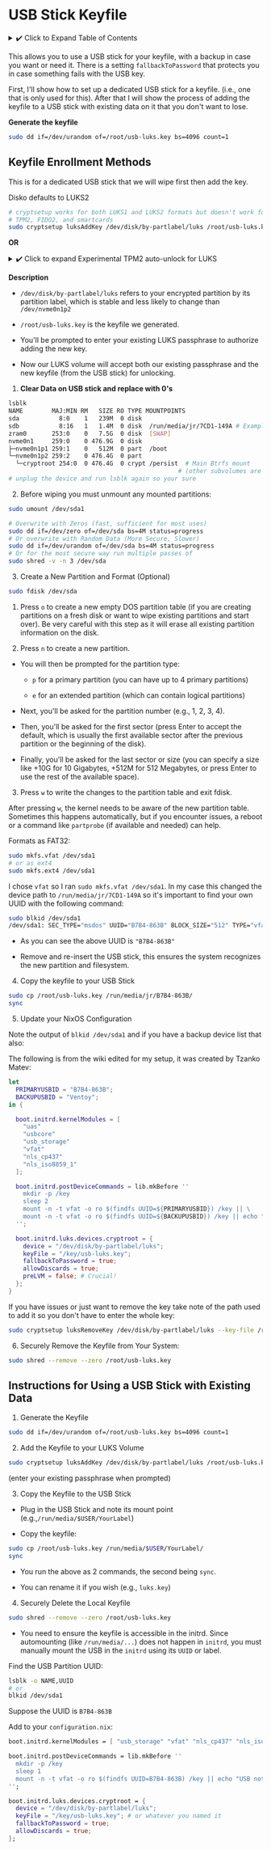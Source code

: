 # USB Stick Keyfile

<details>
<summary> ✔️ Click to Expand Table of Contents</summary>

<!-- toc -->

</details>

This allows you to use a USB stick for your keyfile, with a backup in case you
want or need it. There is a setting `fallbackToPassword` that protects you in
case something fails with the USB key.

First, I'll show how to set up a dedicated USB stick for a keyfile. (i.e., one
that is only used for this). After that I will show the process of adding the
keyfile to a USB stick with existing data on it that you don't want to lose.

**Generate the keyfile**

```bash
sudo dd if=/dev/urandom of=/root/usb-luks.key bs=4096 count=1
```

## Keyfile Enrollment Methods

This is for a dedicated USB stick that we will wipe first then add the key.

Disko defaults to LUKS2

```bash
# cryptsetup works for both LUKS1 and LUKS2 formats but doesn't work for
# TPM2, FIDO2, and smartcards
sudo cryptsetup luksAddKey /dev/disk/by-partlabel/luks /root/usb-luks.key
```

**OR**

<details>
<summary> ✔️ Click to expand Experimental TPM2 auto-unlock for LUKS </summary>

> ⚠️ WARNING: Security Implications of TPM2 Auto-Unlock

> Enabling TPM2 auto-unlock fundamentally changes your system's security model.
> While this feature protects against certain forms of malicious software
> injection by tying the decryption key to the system's boot state, it
> eliminates the need for a user password at boot. This creates a significant
> risk if your machine is stolen or seized, do not use this feature if the
> physical security of your machine is a concern. This is still at a stage where
> you can expect rough edges and workarounds.

It is fairly complex as to how TPM2 auto-unlock can improve security in some
ways, it has to do with how Linux distributions fail to authenticate the boot
process past the initrd.This means that even if your data is encrypted and
Secure Boot is enabled, there is nothing preventing a tampered initrd image from
being injected in place of your trusted one.

TPMs protect secrets by releasing them only if the boot process can be
authenticated through "measurements." During boot, each component involved
(firmware, bootloader, kernel, etc.) is hashed, and these hashes are extended
into special TPM registers called Platform Configuration Registers (PCRs). These
PCRs hold a cumulative, tamper-evident record of the boot process state.

If any part of the boot sequence changes (even slightly), the PCR values will
differ from the expected, causing the TPM to refuse to release the bound secret
(such as a disk decryption key). This ensures that the system only boots or
unlocks secrets when its software stack is known and trusted, providing strong
protection against tampering or unauthorized modifications. The values aren't
only protected by these PCRs but encrypted with a "seed key" that's generated on
the TPM chip itself, and cannot leave the TPM.

Find your encrypted partition with `lsblk`:

```bash
lsblk
```

First, you need to use the `systemd-cryptenroll` command to add a TPM2 key to
your encrypted LUKS partition. This process binds a key slot on your disk to the
state of your TPM2 chip's PCRs (Platform Configuration Registers).

```bash
# This command adds a new key to the LUKS volume, using a key generated by the TPM2 chip.
# It binds the key to PCRs 0,2,7,and 15 ensuring the key is only released if the firmware
# and Secure Boot state of your system is unchanged.
sudo systemd-cryptenroll --tpm2-device=auto --tpm2-pcrs=0+2+7+15 /dev/disk/by-partlabel/luks
```

There are quite a few options for the above command, some use the following with
less pcrs and a wipe feature:

```bash
sudo systemd-cryptenroll --wipe-slot=tpm2 --tpm2-device=auto --tpm2-pcrs=0+7 /dev/disk/by-partlabel/luks
```

- Using less pcrs could prevent breakage but reduces security. Check out the PCR
  Definitions below and decide if you require additional PCRs or less.

- `wipe-slot` tells the system to delete any key associated with the TPM2 chip
  from the LUKS volume's keyslot before adding a new one.

You can choose a more complex `--tpm2-pcrs` for more security but it makes the
configuration more fragile because any legitimate system update altering any
measured component tied to these PCRs will prevent the TPM from releasing the
key and lock you out, unless you re-enroll the key with the updated PCR values.

- [PCR Definitions](https://uapi-group.org/specifications/specs/linux_tpm_pcr_registry/)

- [Authenticated Boot and FDE](https://0pointer.net/blog/authenticated-boot-and-disk-encryption-on-linux.html)
  This article explains the limitations and remedies very well.

That said, I do often see people mention a firmware update breaking their TPM2
auto-unlock functionality. Keep this in mind and have a backup plan. This is
also incompatible with the encrypted impermanence setup shared in this book, the
`boot.initrd.postDeviceCommands` conflict.

Change `YourUser` to your username and ensure that `cryptroot` is the name of
yours, if you followed this books encrypted disko install it should be:

```nix
  # Adds your user to the 'tss' group, allowing you to interact with the TPM
  users.users.YourUser.extraGroups = [ "tss" ];
  # Enables TPM2 services and tools on your system
  security.tpm2.enable = true;
  # Ensure the necessary kernel modules are in the initrd
  boot.initrd.kernelModules = ["tpm_tis"];
  # switches the initrd to a systemd-based environment, required for TPM2
  boot.initrd.systemd.enable = true;
  # ❗ Tell the initrd to use the TPM2 key for the encrypted root
  boot.initrd.luks.devices.cryptroot = {
    device = "/dev/disk/by-partlabel/luks";
    # These options tell systemd-cryptsetup to automatically try to unlock the device
    # using the TPM2 key. 'tpm2-measure=yes' ensures the PCRs are verified but only works if you use one disk
    crypttabExtraOpts = ["tpm2-device=auto" "tpm2-measure=yes"];
    fallbackToPassword = true;
  };
  environment.systemPackages = [ pkgs.tpm2-tss ];
```

> ❗ NOTE: `cryptroot` needs to match what your encrypted partition is named, I
> have seen quite a few different names here.

If you use this, you can't also use the USB Keyfile or the included impermanence
guide.

</details>

**Description**

- `/dev/disk/by-partlabel/luks` refers to your encrypted partition by its
  partition label, which is stable and less likely to change than
  `/dev/nvme0n1p2`

- `/root/usb-luks.key` is the keyfile we generated.

- You'll be prompted to enter your existing LUKS passphrase to authorize adding
  the new key.

- Now our LUKS volume will accept both our existing passphrase and the new
  keyfile (from the USB stick) for unlocking.

1.  **Clear Data on USB stick and replace with 0's**

```bash
lsblk
NAME        MAJ:MIN RM   SIZE RO TYPE MOUNTPOINTS
sda           8:0    1   239M  0 disk
sdb           8:16   1   1.4M  0 disk  /run/media/jr/7CD1-149A # Example USB mount
zram0       253:0    0   7.5G  0 disk  [SWAP]
nvme0n1     259:0    0 476.9G  0 disk
├─nvme0n1p1 259:1    0   512M  0 part  /boot
└─nvme0n1p2 259:2    0 476.4G  0 part
  └─cryptroot 254:0  0 476.4G  0 crypt /persist  # Main Btrfs mount
                                               # (other subvolumes are within /persist and bind-mounted by impermanence)
# unplug the device and run lsblk again so your sure
```

2. Before wiping you must unmount any mounted partitions:

```bash
sudo umount /dev/sda1
```

```bash
# Overwrite with Zeros (fast, sufficient for most uses)
sudo dd if=/dev/zero of=/dev/sda bs=4M status=progress
# Or overwrite with Random Data (More Secure, Slower)
sudo dd if=/dev/urandom of=/dev/sda bs=4M status=progress
# Or for the most secure way run multiple passes of
sudo shred -v -n 3 /dev/sda
```

3. Create a New Partition and Format (Optional)

```bash
sudo fdisk /dev/sda
```

1.  Press `o` to create a new empty DOS partition table (if you are creating
    partitions on a fresh disk or want to wipe existing partitions and start
    over). Be very careful with this step as it will erase all existing
    partition information on the disk.

2.  Press `n` to create a new partition.

- You will then be prompted for the partition type:
  - `p` for a primary partition (you can have up to 4 primary partitions)

  - `e` for an extended partition (which can contain logical partitions)

- Next, you'll be asked for the partition number (e.g., 1, 2, 3, 4).

- Then, you'll be asked for the first sector (press Enter to accept the default,
  which is usually the first available sector after the previous partition or
  the beginning of the disk).

- Finally, you'll be asked for the last sector or size (you can specify a size
  like +10G for 10 Gigabytes, +512M for 512 Megabytes, or press Enter to use the
  rest of the available space).

3. Press `w` to write the changes to the partition table and exit fdisk.

After pressing `w`, the kernel needs to be aware of the new partition table.
Sometimes this happens automatically, but if you encounter issues, a reboot or a
command like `partprobe` (if available and needed) can help.

Formats as FAT32:

```bash
sudo mkfs.vfat /dev/sda1
# or as ext4
sudo mkfs.ext4 /dev/sda1
```

I chose `vfat` so I ran `sudo mkfs.vfat /dev/sda1`. In my case this changed the
device path to `/run/media/jr/7CD1-149A` so it's important to find your own UUID
with the following command:

```bash
sudo blkid /dev/sda1
/dev/sda1: SEC_TYPE="msdos" UUID="B7B4-863B" BLOCK_SIZE="512" TYPE="vfat" PARTUUID="7d1f9d7f-01"
```

- As you can see the above UUID is `"B7B4-863B"`

- Remove and re-insert the USB stick, this ensures the system recognizes the new
  partition and filesystem.

4. Copy the keyfile to your USB Stick

```bash
sudo cp /root/usb-luks.key /run/media/jr/B7B4-863B/
sync
```

5. Update your NixOS Configuration

Note the output of `blkid /dev/sda1` and if you have a backup device list that
also:

The following is from the wiki edited for my setup, it was created by Tzanko
Matev:

```nix
let
  PRIMARYUSBID = "B7B4-863B";
  BACKUPUSBID = "Ventoy";
in {

  boot.initrd.kernelModules = [
    "uas"
    "usbcore"
    "usb_storage"
    "vfat"
    "nls_cp437"
    "nls_iso8859_1"
  ];

  boot.initrd.postDeviceCommands = lib.mkBefore ''
    mkdir -p /key
    sleep 2
    mount -n -t vfat -o ro $(findfs UUID=${PRIMARYUSBID}) /key || \
    mount -n -t vfat -o ro $(findfs UUID=${BACKUPUSBID}) /key || echo "No USB key found"
  '';

  boot.initrd.luks.devices.cryptroot = {
    device = "/dev/disk/by-partlabel/luks";
    keyFile = "/key/usb-luks.key";
    fallbackToPassword = true;
    allowDiscards = true;
    preLVM = false; # Crucial!
  };
}
```

If you have issues or just want to remove the key take note of the path used to
add it so you don't have to enter the whole key:

```bash
sudo cryptsetup luksRemoveKey /dev/disk/by-partlabel/luks --key-file /root/usb-luks.key
```

6. Securely Remove the Keyfile from Your System:

```bash
sudo shred --remove --zero /root/usb-luks.key
```

## Instructions for Using a USB Stick with Existing Data

1. Generate the Keyfile

```bash
sudo dd if=/dev/urandom of=/root/usb-luks.key bs=4096 count=1
```

2. Add the Keyfile to your LUKS Volume

```bash
sudo cryptsetup luksAddKey /dev/disk/by-partlabel/luks /root/usb-luks.key
```

(enter your existing passphrase when prompted)

3. Copy the Keyfile to the USB Stick

- Plug in the USB Stick and note its mount point
  (e.g.,`/run/media/$USER/YourLabel`)

- Copy the keyfile:

```bash
sudo cp /root/usb-luks.key /run/media/$USER/YourLabel/
sync
```

- You run the above as 2 commands, the second being `sync`.

- You can rename it if you wish (e.g., `luks.key`)

4. Securely Delete the Local Keyfile

```bash
sudo shred --remove --zero /root/usb-luks.key
```

- You need to ensure the keyfile is accessible in the initrd. Since automounting
  (like `/run/media/...`) does not happen in `initrd`, you must manually mount
  the USB in the `initrd` using its `UUID` or label.

Find the USB Partition UUID:

```bash
lsblk -o NAME,UUID
# or
blkid /dev/sda1
```

Suppose the UUID is `B7B4-863B`

Add to your `configuration.nix`:

```nix
boot.initrd.kernelModules = [ "usb_storage" "vfat" "nls_cp437" "nls_iso8859_1" ];

boot.initrd.postDeviceCommands = lib.mkBefore ''
  mkdir -p /key
  sleep 1
  mount -n -t vfat -o ro $(findfs UUID=B7B4-863B) /key || echo "USB not found"
'';

boot.initrd.luks.devices.cryptroot = {
  device = "/dev/disk/by-partlabel/luks";
  keyFile = "/key/usb-luks.key"; # or whatever you named it
  fallbackToPassword = true;
  allowDiscards = true;
};
```
